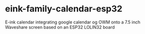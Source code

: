 # eink-family-calendar-esp32
E-ink calendar integrating google calendar og OWM onto a 7.5 inch Waveshare screen based on an ESP32 LOLIN32 board
